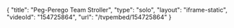 {
    "title": "Peg-Perego Team Stroller",
    "type": "solo",
    "layout": "iframe-static",
    "videoId": "154725864",
    "url": "\/tvpembed\/154725864"
}